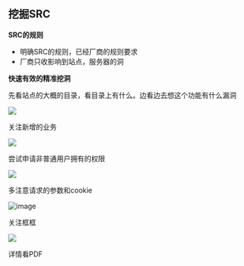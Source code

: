 ## 挖掘SRC ##

**SRC的规则**

* 明确SRC的规则，已经厂商的规则要求
* 厂商只收影响到站点，服务器的洞

**快速有效的精准挖洞**

先看站点的大概的目录，看目录上有什么。边看边去想这个功能有什么漏洞

![](https://s2.ax1x.com/2019/09/01/nS3q4s.md.png)



关注新增的业务

![](https://s2.ax1x.com/2019/09/01/nS8r2q.png)



尝试申请非普通用户拥有的权限

![](https://s2.ax1x.com/2019/09/01/nS87M6.png)

多注意请求的参数和cookie

![image](https://s2.ax1x.com/2019/09/01/nSG1wF.png)



关注框框

![](https://s2.ax1x.com/2019/09/01/nSG0eO.png)



详情看PDF